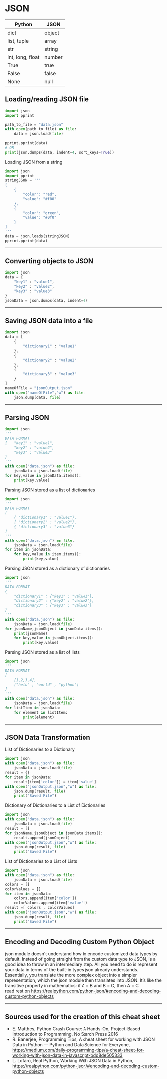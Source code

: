 # JSON
| Python | JSON |
|--------|------|
| dict | object
| list, tuple | array
| str | string
| int, long, float | number
| True | true
| False | false
| None | null
## Loading/reading JSON file
````python
import json 
import pprint

path_to_file = "data.json"
with open(path_to_file) as file:
    data = json.load(file)
    
pprint.pprint(data)
# OR
print(json.dumps(data, indent=4, sort_keys=True))
````
Loading JSON from a string
````python
import json
import pprint
stringJSON = '''
[
    {
        "color": "red",
        "value": "#f00"
    },
    {
        "color": "green",
        "value": "#0f0"
    }
]
'''
data = json.loads(stringJSON)
pprint.pprint(data)
````
___
## Converting objects to JSON
````python
import json
data = {
    "key1" : "value1",
    "key2" : "value2",
    "key3" : "value3"
}
jsonData = json.dumps(data, indent=4)
````
___
## Saving JSON data into a file
````python
import json
data = [
    {
        "dictionary1" : "value1"
    },
    {
        "dictionary2" : "value2"
    },
    {
        "dictionary3" : "value3"
    }
]
nameOfFile = "jsonOutput.json"
with open("nameOfFile","w") as file:
    json.dump(data, file)
````
___
## Parsing JSON
````python
import json
'''
DATA FORMAT
{   "key1" : "value1", 
    "key2" : "value2",
    "key3" : "value3"
}
'''
with open("data.json") as file:
    jsonData = json.load(file)
for key,value in jsonData.items():
    print(key,value)
````
Parsing JSON stored as a list of dictionaries
````python
import json
'''
DATA FORMAT
[
    { "dictionary1" : "value1"},
    { "dictionary2" : "value2"},
    { "dictionary3" : "value3"}
]
'''
with open("data.json") as file:
    jsonData = json.load(file)
for item in jsonData:
    for key,value in item.items():
        print(key,value)
````
Parsing JSON stored as a dictionary of dictionaries
````python
import json
'''
DATA FORMAT
{
    "dictionary1" : {"key1" : "value1"},
    "dictionary2" : {"key2" : "value2"},
    "dictionary3" : {"key3" : "value3"}
}
'''
with open("data.json") as file:
    jsonData = json.load(file)
for jsonName,jsonObject in jsonData.items():
    print(jsonName)
    for key,value in jsonObject.items():
        print(key,value)
````
Parsing JSON stored as a list of lists
````python
import json
'''
DATA FORMAT
[
    [1,2,3,4],
    ["helo" , "world" , "python"]
]
'''
with open("data.json") as file:
    jsonData = json.load(file)
for listItem in jsonData:
    for element in listItem:
        print(element)
````
___
## JSON Data Transformation
List of Dictionaries to a Dictionary
````python
import json
with open("data.json") as file:
    jsonData = json.load(file)
result = {}
for item in jsonData:
    result[item['color']] = item['value']
with open("jsonOutput.json","w") as file:
    json.dump(result, file)
    print("Saved File")
````
Dictionary of Dictionaries to a List of Dictionaries
````python
import json
with open("data.json") as file:
    jsonData = json.load(file)
result = []
for jsonName,jsonObject in jsonData.items():
    result.append(jsonObject)
with open("jsonOutput.json","w") as file:
    json.dump(result, file)
    print("Saved File")
````
List of Dictionaries to a List of Lists
````python
import json
with open("data.json") as file:
    jsonData = json.load(file)
colors = []
colorValues = []
for item in jsonData:
    colors.append(item['color'])
    colorValues.append(item['value'])
result =[ colors , colorValues]
with open("jsonOutput.json","w") as file:
    json.dump(result, file)
    print("Saved File")
````
___
## Encoding and Decoding Custom Python Object
json module doesn't understand how to encode customized data types by default.
Instead of going straight from the custom data type to JSON, is a good idea to throw in an intermediary step.
All you need to do is represent your data in terms of the built-in types json already understands. Essentially, 
you translate the more complex object into a simpler representation, which the json module then translates into JSON. 
It’s like the transitive property in mathematics: if A = B and B = C, then A = C  
read rest on https://realpython.com/python-json/#encoding-and-decoding-custom-python-objects
___
## Sources used for the creation of this cheat sheet
- E. Matthes, Python Crash Course: A Hands-On, Project-Based Introduction to Programming, No Starch Press 2016
- R. Banerjee, Programming Tips, A cheat sheet for working with JSON Data in Python — Python and Data Science for Everyone, https://medium.com/daily-programming-tips/a-cheat-sheet-for-working-with-json-data-in-javascript-bdd8de505333
- L. Lofaro, Real Python, Working With JSON Data in Python, https://realpython.com/python-json/#encoding-and-decoding-custom-python-objects